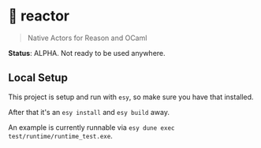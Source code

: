 # 🚀 reactor
> Native Actors for Reason and OCaml

**Status**: ALPHA. Not ready to be used anywhere.

## Local Setup

This project is setup and run with `esy`, so make sure you have that installed.

After that it's an `esy install` and `esy build` away.

An example is currently runnable via `esy dune exec test/runtime/runtime_test.exe`.
